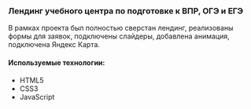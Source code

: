 ### Лендинг учебного центра по подготовке к ВПР, ОГЭ и ЕГЭ

В рамках проекта был полностью сверстан лендинг, реализованы формы для заявок, подключены слайдеры, добавлена анимация, подключена Яндекс Карта.

#### Используемые технологии:
* HTML5
* CSS3
* JavaScript

